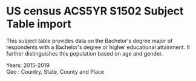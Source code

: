 # US census ACS5YR S1502 Subject Table import

This subject table provides data on the Bachelor's degree major of respondents with a Bachelor's degree or higher educational attainment. It further distinguishes this population based on age and gender.

Years: 2015-2019  
Geo : Country, State, County and Place
